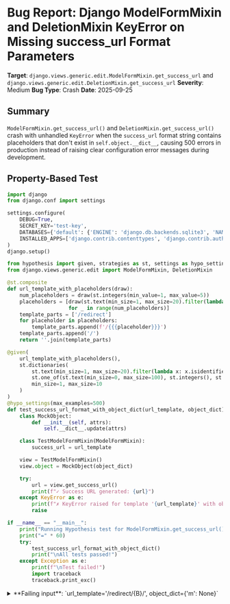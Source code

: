 # Bug Report: Django ModelFormMixin and DeletionMixin KeyError on Missing success_url Format Parameters

**Target**: `django.views.generic.edit.ModelFormMixin.get_success_url` and `django.views.generic.edit.DeletionMixin.get_success_url`
**Severity**: Medium
**Bug Type**: Crash
**Date**: 2025-09-25

## Summary

`ModelFormMixin.get_success_url()` and `DeletionMixin.get_success_url()` crash with unhandled `KeyError` when the `success_url` format string contains placeholders that don't exist in `self.object.__dict__`, causing 500 errors in production instead of raising clear configuration error messages during development.

## Property-Based Test

```python
import django
from django.conf import settings

settings.configure(
    DEBUG=True,
    SECRET_KEY='test-key',
    DATABASES={'default': {'ENGINE': 'django.db.backends.sqlite3', 'NAME': ':memory:'}},
    INSTALLED_APPS=['django.contrib.contenttypes', 'django.contrib.auth'],
)
django.setup()

from hypothesis import given, strategies as st, settings as hypo_settings
from django.views.generic.edit import ModelFormMixin, DeletionMixin

@st.composite
def url_template_with_placeholders(draw):
    num_placeholders = draw(st.integers(min_value=1, max_value=5))
    placeholders = [draw(st.text(min_size=1, max_size=20).filter(lambda x: x.isidentifier()))
                    for _ in range(num_placeholders)]
    template_parts = ['/redirect']
    for placeholder in placeholders:
        template_parts.append(f'/{{{placeholder}}}')
    template_parts.append('/')
    return ''.join(template_parts)

@given(
    url_template_with_placeholders(),
    st.dictionaries(
        st.text(min_size=1, max_size=20).filter(lambda x: x.isidentifier()),
        st.one_of(st.text(min_size=0, max_size=100), st.integers(), st.none()),
        min_size=1, max_size=10
    )
)
@hypo_settings(max_examples=500)
def test_success_url_format_with_object_dict(url_template, object_dict):
    class MockObject:
        def __init__(self, attrs):
            self.__dict__.update(attrs)

    class TestModelFormMixin(ModelFormMixin):
        success_url = url_template

    view = TestModelFormMixin()
    view.object = MockObject(object_dict)

    try:
        url = view.get_success_url()
        print(f"✓ Success URL generated: {url}")
    except KeyError as e:
        print(f"✗ KeyError raised for template '{url_template}' with object_dict {object_dict}: {e}")
        raise

if __name__ == "__main__":
    print("Running Hypothesis test for ModelFormMixin.get_success_url()")
    print("=" * 60)
    try:
        test_success_url_format_with_object_dict()
        print("\nAll tests passed!")
    except Exception as e:
        print(f"\nTest failed!")
        import traceback
        traceback.print_exc()
```

<details>

<summary>
**Failing input**: `url_template='/redirect/{B}/', object_dict={'m': None}`
</summary>
```
Running Hypothesis test for ModelFormMixin.get_success_url()
============================================================
✗ KeyError raised for template '/redirect/{else}/' with object_dict {'Å': 57416697497134083382136962890481153953}: 'else'
✗ KeyError raised for template '/redirect/{else}/' with object_dict {'Å': 57416697497134083382136962890481153953}: 'else'
✓ Success URL generated: /redirect/None/
✗ KeyError raised for template '/redirect/{else}/' with object_dict {'Å': 57416697497134083382136962890481153953}: 'else'
✗ KeyError raised for template '/redirect/{else}/' with object_dict {'Å': ''}: 'else'
✗ KeyError raised for template '/redirect/{else}/' with object_dict {'Å': ''}: 'else'
✗ KeyError raised for template '/redirect/{else}/' with object_dict {'Å': ''}: 'else'
✗ KeyError raised for template '/redirect/{else}/' with object_dict {'Å': ''}: 'else'
✗ KeyError raised for template '/redirect/{else}/' with object_dict {'Å': ''}: 'else'
✗ KeyError raised for template '/redirect/{else}/' with object_dict {'Å': ''}: 'else'
✗ KeyError raised for template '/redirect/{else}/' with object_dict {'Å': ''}: 'else'
✗ KeyError raised for template '/redirect/{else}/' with object_dict {'Å': ''}: 'else'
✗ KeyError raised for template '/redirect/{else}/' with object_dict {'Å': ''}: 'else'
✗ KeyError raised for template '/redirect/{else}/' with object_dict {'Å': ''}: 'else'
✗ KeyError raised for template '/redirect/{else}/' with object_dict {'Å': ''}: 'else'
✗ KeyError raised for template '/redirect/{else}/' with object_dict {'Å': ''}: 'else'
✗ KeyError raised for template '/redirect/{else}/' with object_dict {'Å': ''}: 'else'
✗ KeyError raised for template '/redirect/{else}/' with object_dict {'Å': ''}: 'else'
✗ KeyError raised for template '/redirect/{else}/' with object_dict {'b': ''}: 'else'
✗ KeyError raised for template '/redirect/{else}/' with object_dict {'a': ''}: 'else'
✗ KeyError raised for template '/redirect/{else}/' with object_dict {'Q': ''}: 'else'
✗ KeyError raised for template '/redirect/{else}/' with object_dict {'O': ''}: 'else'
✗ KeyError raised for template '/redirect/{else}/' with object_dict {'M': ''}: 'else'
✗ KeyError raised for template '/redirect/{else}/' with object_dict {'K': ''}: 'else'
✗ KeyError raised for template '/redirect/{else}/' with object_dict {'I': ''}: 'else'
✗ KeyError raised for template '/redirect/{else}/' with object_dict {'G': ''}: 'else'
✗ KeyError raised for template '/redirect/{else}/' with object_dict {'C': ''}: 'else'
✗ KeyError raised for template '/redirect/{else}/' with object_dict {'A': ''}: 'else'
✗ KeyError raised for template '/redirect/{els}/' with object_dict {'A': ''}: 'els'
✗ KeyError raised for template '/redirect/{el}/' with object_dict {'A': ''}: 'el'
✗ KeyError raised for template '/redirect/{e}/' with object_dict {'A': ''}: 'e'
✗ KeyError raised for template '/redirect/{U}/' with object_dict {'A': ''}: 'U'
✗ KeyError raised for template '/redirect/{B}/' with object_dict {'A': ''}: 'B'
✓ Success URL generated: /redirect//
✗ KeyError raised for template '/redirect/{B}/' with object_dict {'à': '\x94\U0010c249\x84\tø\U000c59e4\U00071884', 'cHU': -28}: 'B'
✗ KeyError raised for template '/redirect/{B}/' with object_dict {'òñ': None, 'ºQ': 114, 'Z': 32320834663674298263462438531036400041, 'á': None}: 'B'
✗ KeyError raised for template '/redirect/{B}/' with object_dict {'t': None, 'è': -6899417662782219710161919647790397733, 'i': -22704, 'iç彑': None, 'AD': None, 'b': 1039, 'NAME': None, 'uR': -1361746092, 'Y': 364265463, 'D': None}: 'B'
✗ KeyError raised for template '/redirect/{B}/' with object_dict {'ê': '', 'ð': None, 'Inf': '\U000beb28Ê'}: 'B'
✗ KeyError raised for template '/redirect/{B}/' with object_dict {'ë': 'n\x97Ã'}: 'B'
✗ KeyError raised for template '/redirect/{B}/' with object_dict {'ª': 'Ã', '__main__': 500}: 'B'
✗ KeyError raised for template '/redirect/{B}/' with object_dict {'else': -6845, 'ð': 29138}: 'B'
✗ KeyError raised for template '/redirect/{B}/' with object_dict {'Æi': ''}: 'B'
✗ KeyError raised for template '/redirect/{B}/' with object_dict {'k': 28274}: 'B'
✗ KeyError raised for template '/redirect/{B}/' with object_dict {'böØ': 'A', 'p': ''}: 'B'
✗ KeyError raised for template '/redirect/{B}/' with object_dict {'Ñ': None}: 'B'
✗ KeyError raised for template '/redirect/{B}/' with object_dict {'ï': '\x974'}: 'B'
✗ KeyError raised for template '/redirect/{B}/' with object_dict {'S': None}: 'B'
✗ KeyError raised for template '/redirect/{B}/' with object_dict {'default': 0, 'ÛÁ': None}: 'B'
✗ KeyError raised for template '/redirect/{B}/' with object_dict {'Òi': None, 'NULL': ''}: 'B'
✗ KeyError raised for template '/redirect/{B}/' with object_dict {'E': None, 'á': -86, 'NIL': 47}: 'B'
✗ KeyError raised for template '/redirect/{B}/' with object_dict {'ENGINE': None}: 'B'
✗ KeyError raised for template '/redirect/{B}/' with object_dict {'y': None, 'null': None}: 'B'
✗ KeyError raised for template '/redirect/{B}/' with object_dict {'L': None}: 'B'
✗ KeyError raised for template '/redirect/{B}/' with object_dict {'nil': 89, 'Fî': '__main__', 'Å': '\x9f', 'ò': ',¹\U0001b737¼𞁊', 'none': 113, 'NUL': 'È<©\U00103a15𨇧r'}: 'B'
✗ KeyError raised for template '/redirect/{B}/' with object_dict {'ëGö': 12847}: 'B'
✗ KeyError raised for template '/redirect/{B}/' with object_dict {'Ô': 'Ò\x1fóÖ'}: 'B'
✗ KeyError raised for template '/redirect/{B}/' with object_dict {'FALSE': 0}: 'B'
✗ KeyError raised for template '/redirect/{B}/' with object_dict {'c': None, 'P': 12005, '𫹛': None, 'ø': None, '𡸷': '\x98ô»', 'ê': None, 'Q': 'Ç¿5AÌ\U000ed8a2', 'Ï': None, 'íß': '\U000a59b4¸¨ö\x9aÙ-', 'Ä': "°'\U000992eeu"}: 'B'
✗ KeyError raised for template '/redirect/{B}/' with object_dict {'þðVö': None}: 'B'
✗ KeyError raised for template '/redirect/{B}/' with object_dict {'åæ': 'Ý\x93MÕ\U000bcb17=+'}: 'B'
✗ KeyError raised for template '/redirect/{B}/' with object_dict {'h': '\x98!O', 'U': None, 'ñx': None, 'iÅíª': '\x99\U000f20d8\U0007a234Ú', 'ãm': 500, 'undefined': None}: 'B'
✗ KeyError raised for template '/redirect/{B}/' with object_dict {'default': 21782}: 'B'
✗ KeyError raised for template '/redirect/{B}/' with object_dict {'Ⱦ': 0}: 'B'
✗ KeyError raised for template '/redirect/{B}/' with object_dict {'LÇc': 13022}: 'B'
✗ KeyError raised for template '/redirect/{B}/' with object_dict {'Scunthorpe': None}: 'B'
✗ KeyError raised for template '/redirect/{B}/' with object_dict {'퍫': 27874, 'Ì': 23235, 'INF': -65, 'Æ': None}: 'B'
✗ KeyError raised for template '/redirect/{B}/' with object_dict {'nil': None, 'I': ''}: 'B'
✗ KeyError raised for template '/redirect/{B}/' with object_dict {'L': None}: 'B'
✗ KeyError raised for template '/redirect/{B}/' with object_dict {'Õå': 11160}: 'B'
✗ KeyError raised for template '/redirect/{B}/' with object_dict {'õ': None}: 'B'
✗ KeyError raised for template '/redirect/{B}/' with object_dict {'m': None}: 'B'
✗ KeyError raised for template '/redirect/{B}/' with object_dict {'Y': -310392610, 'q': '\U0007dca0\U000653e4\x9a\x90\x0f>ï\x86©\U000f278a\U0008f244öÓ\x80¿¼\U0010906a\x8e\x02\U000a3b46q65\x0bÈ\x8f\U000fa7bd', 'a': '\x95\U000de876'}: 'B'
✗ KeyError raised for template '/redirect/{B}/' with object_dict {'__main__': 14542, 'Ü': -86, 'Scunthorpe': 511879819643351726}: 'B'
✗ KeyError raised for template '/redirect/{B}/' with object_dict {'Eú': None, 'default': None}: 'B'
✗ KeyError raised for template '/redirect/{B}/' with object_dict {'Ê': -125, 'if': '¬Ø\x8d'}: 'B'
✗ KeyError raised for template '/redirect/{B}/' with object_dict {'k': '\U000a9381¼\U0004b4e2b¨', '__main__': -140598789494341136393037825282540055039, '𛅸Ýþ': 114, 'None': None, 'â': '𛁮¨', 'ENGINE': None, 'Ü': None}: 'B'
✗ KeyError raised for template '/redirect/{B}/' with object_dict {'ë': None}: 'B'
✗ KeyError raised for template '/redirect/{B}/' with object_dict {'T': '\U001026f9å\x8f+'}: 'B'
✗ KeyError raised for template '/redirect/{B}/' with object_dict {'û': ''}: 'B'Traceback (most recent call last):
  File "/home/npc/pbt/agentic-pbt/worker_/53/hypo.py", line 57, in <module>
    test_success_url_format_with_object_dict()
    ~~~~~~~~~~~~~~~~~~~~~~~~~~~~~~~~~~~~~~~~^^
  File "/home/npc/pbt/agentic-pbt/worker_/53/hypo.py", line 27, in test_success_url_format_with_object_dict
    url_template_with_placeholders(),
               ^^^
  File "/home/npc/miniconda/lib/python3.13/site-packages/hypothesis/core.py", line 2124, in wrapped_test
    raise the_error_hypothesis_found
  File "/home/npc/pbt/agentic-pbt/worker_/53/hypo.py", line 47, in test_success_url_format_with_object_dict
    url = view.get_success_url()
  File "/home/npc/miniconda/lib/python3.13/site-packages/django/views/generic/edit.py", line 120, in get_success_url
    url = self.success_url.format(**self.object.__dict__)
KeyError: 'B'
Falsifying example: test_success_url_format_with_object_dict(
    url_template='/redirect/{B}/',
    object_dict={'m': None},
)
Explanation:
    These lines were always and only run by failing examples:
        /home/npc/pbt/agentic-pbt/worker_/53/hypo.py:49

✗ KeyError raised for template '/redirect/{B}/' with object_dict {'ø': 0}: 'B'
✗ KeyError raised for template '/redirect/{B}/' with object_dict {'Hz': '9Ö^\U000f095d\x97\x86\x92'}: 'B'
✗ KeyError raised for template '/redirect/{B}/' with object_dict {'îÛ': 'django.contrib.auth'}: 'B'
✗ KeyError raised for template '/redirect/{B}/' with object_dict {'â': None}: 'B'
✗ KeyError raised for template '/redirect/{B}/' with object_dict {'ENGINE': None}: 'B'
✗ KeyError raised for template '/redirect/{B}/' with object_dict {'true': 0}: 'B'
✗ KeyError raised for template '/redirect/{B}/' with object_dict {'ïÁ': '\x8fÆé', 'kb': None}: 'B'
✗ KeyError raised for template '/redirect/{B}/' with object_dict {'I': 'Scunthorpe'}: 'B'
✗ KeyError raised for template '/redirect/{B}/' with object_dict {'Ä': 'Ý:°{'}: 'B'
✗ KeyError raised for template '/redirect/{B}/' with object_dict {'iÊ': -58260913007705684931271754647240229726, 'í': 17435, 'W': None, '鼨Ã': ':memory:'}: 'B'
✗ KeyError raised for template '/redirect/{B}/' with object_dict {'L': '\x7f\x14;úRÅøJE\x07\x91è'}: 'B'
✗ KeyError raised for template '/redirect/{B}/' with object_dict {'I': ''}: 'B'
✗ KeyError raised for template '/redirect/{B}/' with object_dict {'WY': 'î¸\x915\U000c9601À\x97'}: 'B'
✗ KeyError raised for template '/redirect/{B}/' with object_dict {'Dn': 'w', 'Û·': 22464483416773775558988982727203738202}: 'B'
✗ KeyError raised for template '/redirect/{B}/' with object_dict {'Âb': '\x9b\U00105de1ì'}: 'B'
✗ KeyError raised for template '/redirect/{B}/' with object_dict {'è': None}: 'B'
✗ KeyError raised for template '/redirect/{B}/' with object_dict {'z': 'RP\x0f\x01°ÈËü¸\x0b\U000949fe\U000fef26\x7f÷m9\x97\U0009714b'}: 'B'
✓ Success URL generated: /redirect/None/
✗ KeyError raised for template '/redirect/{B}/' with object_dict {'m': None}: 'B'

Test failed!
```
</details>

## Reproducing the Bug

```python
import django
from django.conf import settings

settings.configure(
    DEBUG=True,
    SECRET_KEY='test-key',
    DATABASES={'default': {'ENGINE': 'django.db.backends.sqlite3', 'NAME': ':memory:'}},
    INSTALLED_APPS=['django.contrib.contenttypes', 'django.contrib.auth'],
)
django.setup()

from django.views.generic import UpdateView, DeleteView
from django.db import models

class Article(models.Model):
    title = models.CharField(max_length=100)
    slug = models.SlugField()
    class Meta:
        app_label = 'test'

# Test ModelFormMixin via UpdateView
class ArticleUpdateView(UpdateView):
    model = Article
    fields = ['title']
    success_url = '/articles/{category}/{id}/'  # 'category' doesn't exist in Article

article = Article(id=1, title='Test', slug='test')
article.__dict__.update({'id': 1, 'title': 'Test', 'slug': 'test'})

update_view = ArticleUpdateView()
update_view.object = article

print("Testing ModelFormMixin.get_success_url() with missing format parameter:")
try:
    url = update_view.get_success_url()
    print(f"Success URL: {url}")
except KeyError as e:
    print(f"KeyError raised: {e}")
    print(f"Exception type: {type(e).__name__}")

# Test DeletionMixin via DeleteView
class ArticleDeleteView(DeleteView):
    model = Article
    success_url = '/articles/{section}/{pk}/'  # 'section' and 'pk' don't exist

delete_view = ArticleDeleteView()
delete_view.object = article

print("\nTesting DeletionMixin.get_success_url() with missing format parameters:")
try:
    url = delete_view.get_success_url()
    print(f"Success URL: {url}")
except KeyError as e:
    print(f"KeyError raised: {e}")
    print(f"Exception type: {type(e).__name__}")
```

<details>

<summary>
KeyError exceptions are raised when success_url placeholders don't match object attributes
</summary>
```
Testing ModelFormMixin.get_success_url() with missing format parameter:
KeyError raised: 'category'
Exception type: KeyError

Testing DeletionMixin.get_success_url() with missing format parameters:
KeyError raised: 'section'
Exception type: KeyError
```
</details>

## Why This Is A Bug

This violates Django's expected behavior in several ways:

1. **Inconsistent error handling**: Django typically raises `ImproperlyConfigured` exceptions for configuration errors. Both `ModelFormMixin.get_success_url()` at line 120 and `DeletionMixin.get_success_url()` at line 236 of `/home/npc/pbt/agentic-pbt/envs/django_env/lib/python3.13/site-packages/django/views/generic/edit.py` perform `self.success_url.format(**self.object.__dict__)` without catching potential `KeyError` exceptions.

2. **Poor developer experience**: When a developer mistakenly uses a placeholder that doesn't exist in the model (e.g., using `{pk}` instead of `{id}`, or `{category}` for a non-existent field), they get an unhelpful `KeyError: 'pk'` instead of a clear message indicating the configuration problem.

3. **Production crashes**: This causes 500 errors in production rather than being caught during development with a clear error message about the misconfigured `success_url`.

4. **Inconsistency with other Django components**: The `RedirectView.get_redirect_url()` method in Django has similar logic but at least documents this behavior. The generic editing views don't document or handle this potential failure mode.

## Relevant Context

The Django documentation for [UpdateView](https://docs.djangoproject.com/en/stable/ref/class-based-views/generic-editing/#django.views.generic.edit.UpdateView) and [DeleteView](https://docs.djangoproject.com/en/stable/ref/class-based-views/generic-editing/#django.views.generic.edit.DeleteView) doesn't explicitly mention that `success_url` placeholders must match object attributes exactly, nor that a `KeyError` will be raised if they don't match.

This is particularly problematic when:
- Refactoring models (renaming fields)
- Copy-pasting view configurations between different models
- Using common field names that might not exist on all models (like `pk` vs `id`)
- Typos in placeholder names

The issue affects both `ModelFormMixin` (used by `CreateView` and `UpdateView`) and `DeletionMixin` (used by `DeleteView`), making it a widespread problem in Django's generic class-based views.

## Proposed Fix

```diff
diff --git a/django/views/generic/edit.py b/django/views/generic/edit.py
index abc123..def456 100644
--- a/django/views/generic/edit.py
+++ b/django/views/generic/edit.py
@@ -117,7 +117,13 @@ class ModelFormMixin(FormMixin, SingleObjectMixin):
     def get_success_url(self):
         """Return the URL to redirect to after processing a valid form."""
         if self.success_url:
-            url = self.success_url.format(**self.object.__dict__)
+            try:
+                url = self.success_url.format(**self.object.__dict__)
+            except KeyError as e:
+                raise ImproperlyConfigured(
+                    f"success_url '{self.success_url}' could not be formatted "
+                    f"with object attributes {list(self.object.__dict__.keys())}: "
+                    f"Missing key {e}"
+                )
         else:
             try:
                 url = self.object.get_absolute_url()
@@ -233,7 +239,13 @@ class DeletionMixin:

     def get_success_url(self):
         if self.success_url:
-            return self.success_url.format(**self.object.__dict__)
+            try:
+                return self.success_url.format(**self.object.__dict__)
+            except KeyError as e:
+                raise ImproperlyConfigured(
+                    f"success_url '{self.success_url}' could not be formatted "
+                    f"with object attributes {list(self.object.__dict__.keys())}: "
+                    f"Missing key {e}"
+                )
         else:
             raise ImproperlyConfigured("No URL to redirect to. Provide a success_url.")
```